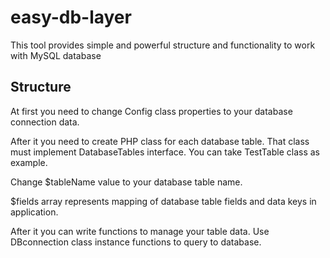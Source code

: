 # easy-db-layer
This tool provides simple and powerful structure and functionality to work with MySQL database

## Structure
At first you need to change Config class properties to your database connection data.

After it you need to create PHP class for each database table. That class must implement DatabaseTables interface. You can take TestTable class as example.

Change $tableName value to your database table name.

$fields array represents mapping of database table fields and data keys in application.

After it you can write functions to manage your table data. Use DBconnection class instance functions to query to database.
